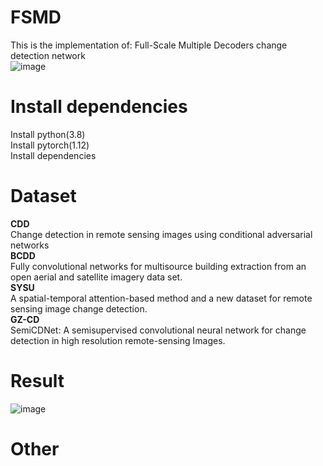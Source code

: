 # FSMD
This is the implementation of: Full-Scale Multiple Decoders change detection network <br>
![image]()
# Install dependencies
Install python(3.8) <br>
Install pytorch(1.12) <br>
Install dependencies <br>
# Dataset
**CDD** <br>
Change detection in remote sensing images using conditional adversarial networks <br>
**BCDD** <br>
Fully convolutional networks for multisource building extraction from an open aerial and satellite imagery data set. <br>
**SYSU** <br>
A spatial-temporal attention-based method and a new dataset for remote sensing image change detection. <br>
**GZ-CD** <br>
SemiCDNet: A semisupervised convolutional neural network for change detection in high resolution remote-sensing Images. <br>
# Result
![image]()
# Other


